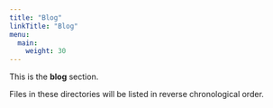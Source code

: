 ```yaml
---
title: "Blog"
linkTitle: "Blog"
menu:
  main:
    weight: 30
---
```


This is the **blog** section.

Files in these directories will be listed in reverse chronological order.


